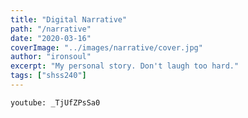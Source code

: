 ```yaml
---
title: "Digital Narrative"
path: "/narrative"
date: "2020-03-16"
coverImage: "../images/narrative/cover.jpg"
author: "ironsoul"
excerpt: "My personal story. Don't laugh too hard."
tags: ["shss240"]
---
```


`youtube: _TjUfZPsSa0`

